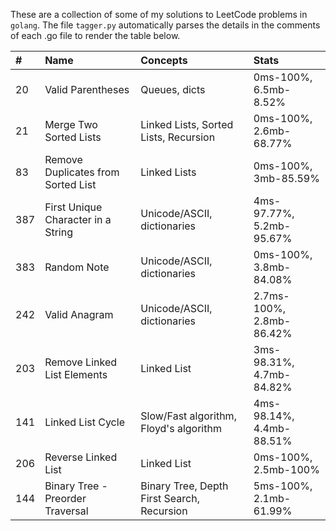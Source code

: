 These are a collection of some of my solutions to LeetCode problems in `golang`. The file `tagger.py` automatically parses the details in the comments of each .go file to render the table below. 

| # | Name | Concepts | Stats | 
|:--- | :--- | :--- | :--- | 
| 20 |   Valid Parentheses |   Queues, dicts |   0ms-100%, 6.5mb-8.52% | 
| 21 |   Merge Two Sorted Lists |   Linked Lists, Sorted Lists, Recursion |   0ms-100%, 2.6mb-68.77% | 
| 83 |   Remove Duplicates from Sorted List |   Linked Lists |   0ms-100%, 3mb-85.59% | 
| 387 |   First Unique Character in a String |   Unicode/ASCII, dictionaries |   4ms-97.77%, 5.2mb-95.67% | 
| 383 |   Random Note |   Unicode/ASCII, dictionaries |   0ms-100%, 3.8mb-84.08% | 
| 242 |   Valid Anagram |   Unicode/ASCII, dictionaries |   2.7ms-100%, 2.8mb-86.42% | 
| 203 |   Remove Linked List Elements |   Linked List |   3ms-98.31%, 4.7mb-84.82% | 
| 141 |   Linked List Cycle |   Slow/Fast algorithm, Floyd's algorithm |   4ms-98.14%, 4.4mb-88.51% | 
| 206 |   Reverse Linked List |   Linked List |   0ms-100%, 2.5mb-100% | 
| 144 |   Binary Tree - Preorder Traversal |   Binary Tree, Depth First Search, Recursion |   5ms-100%, 2.1mb-61.99% | 
